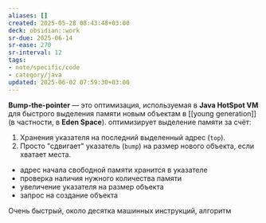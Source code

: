 ```yaml
---
aliases: []
created: 2025-05-28 08:43:48+03:00
deck: obsidian::work
sr-due: 2025-06-14
sr-ease: 270
sr-interval: 12
tags:
- note/specific/code
- category/java
updated: 2025-06-02 07:59:30+03:00
---
```


**Bump-the-pointer**
—
это оптимизация, используемая в **Java HotSpot VM** для быстрого выделения памяти новым объектам в [[young generation]] (в частности, в **Eden Space**).
оптимизирует выделение памяти за счёт:
1. Хранения указателя на последний выделенный адрес (`top`).
2. Просто "сдвигает" указатель (`bump`) на размер нового объекта, если хватает места.

- адрес начала свободной памяти хранится в указателе
- проверка наличия нужного количества памяти
- увеличение указателя на размер объекта
- запрос на создание объекта

Очень быстрый, около десятка машинных инструкций, алгоритм